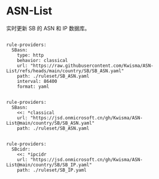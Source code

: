 
# ASN-List

实时更新 SB 的 ASN 和 IP 数据库。

<pre><code class="language-javascript">
rule-providers:
  SBasn:
    type: http
    behavior: classical
    url: "https://raw.githubusercontent.com/Kwisma/ASN-List/refs/heads/main/country/SB/SB_ASN.yaml"
    path: ./ruleset/SB_ASN.yaml
    interval: 86400
    format: yaml
</code></pre>

<pre><code class="language-javascript">
rule-providers:
  SBasn:
    <<: *classical
    url: "https://jsd.onmicrosoft.cn/gh/Kwisma/ASN-List@main/country/SB/SB_ASN.yaml"
    path: ./ruleset/SB_ASN.yaml
</code></pre>

<pre><code class="language-javascript">
rule-providers:
  SBcidr:
    <<: *ipcidr
    url: "https://jsd.onmicrosoft.cn/gh/Kwisma/ASN-List@main/country/SB/SB_IP.yaml"
    path: ./ruleset/SB_IP.yaml
</code></pre>